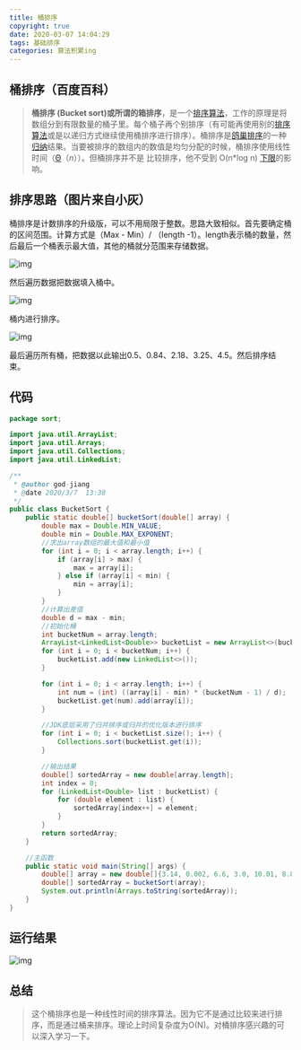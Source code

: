 ```yaml
---
title: 桶排序
copyright: true
date: 2020-03-07 14:04:29
tags: 基础排序
categories: 算法积累ing
---
```


## 桶排序（百度百科）

> **桶排序 (Bucket sort)**或所谓的**箱排序**，是一个[排序算法](https://baike.baidu.com/item/排序算法/5399605)，工作的原理是将数组分到有限数量的桶子里。每个桶子再个别排序（有可能再使用别的[排序算法](https://baike.baidu.com/item/排序算法/5399605)或是以递归方式继续使用桶排序进行排序）。桶排序是[鸽巢排序](https://baike.baidu.com/item/鸽巢排序/8010555)的一种[归纳](https://baike.baidu.com/item/归纳/7118703)结果。当要被排序的数组内的数值是均匀分配的时候，桶排序使用线性时间（[Θ](https://baike.baidu.com/item/Θ)（*n*））。但桶排序并不是 比较排序，他不受到 O(n*log n) [下限](https://baike.baidu.com/item/下限/10215216)的影响。

<!--more-->

## 排序思路（图片来自小灰）

桶排序是计数排序的升级版，可以不用局限于整数。思路大致相似。首先要确定桶的区间范围。计算方式是（Max - Min）/ （length -1）。length表示桶的数量，然后最后一个桶表示最大值，其他的桶就分范围来存储数据。

![img](https://pic2.zhimg.com/v2-6cb81bf81992229d25c70293260b68b1_b.png)

然后遍历数据把数据填入桶中。

![img](https://pic4.zhimg.com/v2-1001a68ce35c57d3cb34aab6be128a47_b.png)

桶内进行排序。

![img](https://pic2.zhimg.com/v2-d55444f6d924d1772a614e66199e8bc1_b.png)

最后遍历所有桶，把数据以此输出0.5、0.84、2.18、3.25、4.5。然后排序结束。

## 代码

```java
package sort;

import java.util.ArrayList;
import java.util.Arrays;
import java.util.Collections;
import java.util.LinkedList;

/**
 * @author god-jiang
 * @date 2020/3/7  13:38
 */
public class BucketSort {
    public static double[] bucketSort(double[] array) {
        double max = Double.MIN_VALUE;
        double min = Double.MAX_EXPONENT;
        //求出array数组的最大值和最小值
        for (int i = 0; i < array.length; i++) {
            if (array[i] > max) {
                max = array[i];
            } else if (array[i] < min) {
                min = array[i];
            }
        }
        //计算出差值
        double d = max - min;
        //初始化桶
        int bucketNum = array.length;
        ArrayList<LinkedList<Double>> bucketList = new ArrayList<>(bucketNum);
        for (int i = 0; i < bucketNum; i++) {
            bucketList.add(new LinkedList<>());
        }

        for (int i = 0; i < array.length; i++) {
            int num = (int) ((array[i] - min) * (bucketNum - 1) / d);
            bucketList.get(num).add(array[i]);
        }

        //JDK底层采用了归并排序或归并的优化版本进行排序
        for (int i = 0; i < bucketList.size(); i++) {
            Collections.sort(bucketList.get(i));
        }

        //输出结果
        double[] sortedArray = new double[array.length];
        int index = 0;
        for (LinkedList<Double> list : bucketList) {
            for (double element : list) {
                sortedArray[index++] = element;
            }
        }
        return sortedArray;
    }

    //主函数
    public static void main(String[] args) {
        double[] array = new double[]{3.14, 0.002, 6.6, 3.0, 10.01, 8.8, 4.55, 7.89};
        double[] sortedArray = bucketSort(array);
        System.out.println(Arrays.toString(sortedArray));
    }
}
```

## 运行结果

![img](https://pic4.zhimg.com/v2-57ad2676a56f7e4aad1acf752a54f99b_b.png)

## 总结

> 这个桶排序也是一种线性时间的排序算法。因为它不是通过比较来进行排序，而是通过桶来排序。理论上时间复杂度为O(N)。对桶排序感兴趣的可以深入学习一下。